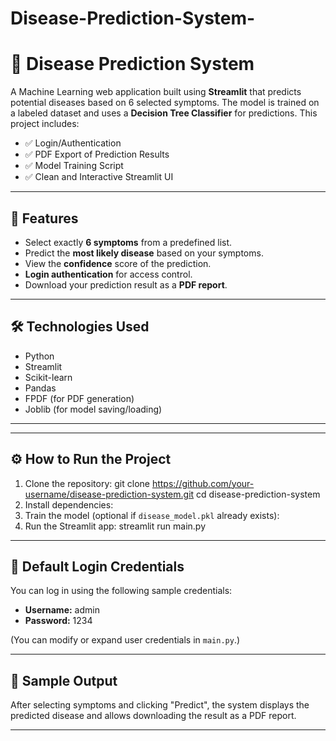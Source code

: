 # Disease-Prediction-System-
# 🧠 Disease Prediction System

A Machine Learning web application built using **Streamlit** that predicts potential diseases based on 6 selected symptoms. The model is trained on a labeled dataset and uses a **Decision Tree Classifier** for predictions. This project includes:

- ✅ Login/Authentication
- ✅ PDF Export of Prediction Results
- ✅ Model Training Script
- ✅ Clean and Interactive Streamlit UI

---

## 🚀 Features

- Select exactly **6 symptoms** from a predefined list.
- Predict the **most likely disease** based on your symptoms.
- View the **confidence** score of the prediction.
- **Login authentication** for access control.
- Download your prediction result as a **PDF report**.

---

## 🛠️ Technologies Used

- Python
- Streamlit
- Scikit-learn
- Pandas
- FPDF (for PDF generation)
- Joblib (for model saving/loading)

---
---

## ⚙️ How to Run the Project

1. Clone the repository:
git clone https://github.com/your-username/disease-prediction-system.git
cd disease-prediction-system
2. Install dependencies:
3. Train the model (optional if `disease_model.pkl` already exists):
4. Run the Streamlit app:
   streamlit run main.py
---

## 🔐 Default Login Credentials

You can log in using the following sample credentials:

- **Username:** admin
- **Password:** 1234

(You can modify or expand user credentials in `main.py`.)

---

## 📄 Sample Output

After selecting symptoms and clicking "Predict", the system displays the predicted disease and allows downloading the result as a PDF report.

---

